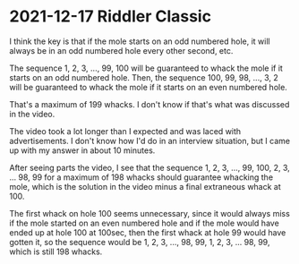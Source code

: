 2021-12-17 Riddler Classic
==========================
I think the key is that if the mole starts on an odd numbered hole, it will
always be in an odd numbered hole every other second, etc.

The sequence 1, 2, 3, ..., 99, 100 will be guaranteed to whack the mole if
it starts on an odd numbered hole.  Then, the sequence 100, 99, 98, ..., 3, 2
will be guaranteed to whack the mole if it starts on an even numbered hole.

That's a maximum of 199 whacks.  I don't know if that's what was discussed in
the video.

The video took a lot longer than I expected and was laced with advertisements.
I don't know how I'd do in an interview situation, but I came up with my
answer in about 10 minutes.

After seeing parts the video, I see that the sequence 1, 2, 3, ..., 99, 100,
2, 3, ... 98, 99 for a maximum of 198 whacks should guarantee whacking the
mole, which is the solution in the video minus a final extraneous whack at
100.

The first whack on hole 100 seems unnecessary, since it would always miss if
the mole started on an even numbered hole and if the mole would have ended up
at hole 100 at 100sec, then the first whack at hole 99 would have gotten it,
so the sequence would be 1, 2, 3, ..., 98, 99, 1, 2, 3, ... 98, 99, which is
still 198 whacks.
